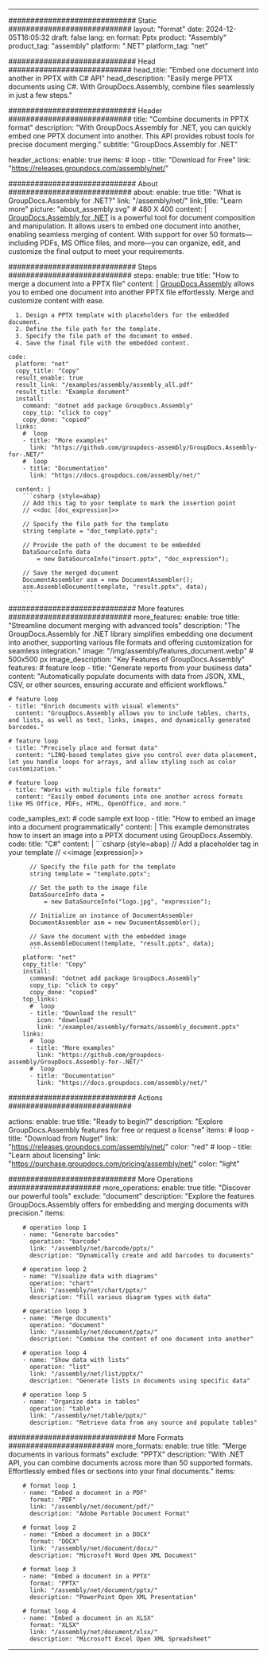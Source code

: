 



---
############################# Static ############################
layout: "format"
date:  2024-12-05T16:05:32
draft: false
lang: en
format: Pptx
product: "Assembly"
product_tag: "assembly"
platform: ".NET"
platform_tag: "net"

############################# Head ############################
head_title: "Embed one document into another in PPTX with C# API"
head_description: "Easily merge PPTX documents using C#. With GroupDocs.Assembly, combine files seamlessly in just a few steps."

############################# Header ############################
title: "Combine documents in PPTX format" 
description: "With GroupDocs.Assembly for .NET, you can quickly embed one PPTX document into another. This API provides robust tools for precise document merging."
subtitle: "GroupDocs.Assembly for .NET" 

header_actions:
  enable: true
  items:
    #  loop
    - title: "Download for Free"
      link: "https://releases.groupdocs.com/assembly/net/"
      
############################# About ############################
about:
    enable: true
    title: "What is GroupDocs.Assembly for .NET?"
    link: "/assembly/net/"
    link_title: "Learn more"
    picture: "about_assembly.svg" # 480 X 400
    content: |
       [GroupDocs.Assembly for .NET](/assembly/net/) is a powerful tool for document composition and manipulation. It allows users to embed one document into another, enabling seamless merging of content. With support for over 50 formats—including PDFs, MS Office files, and more—you can organize, edit, and customize the final output to meet your requirements.

############################# Steps ############################
steps:
    enable: true
    title: "How to merge a document into a PPTX file"
    content: |
      [GroupDocs.Assembly](/assembly/net/) allows you to embed one document into another PPTX file effortlessly. Merge and customize content with ease.
      
      1. Design a PPTX template with placeholders for the embedded document.
      2. Define the file path for the template.
      3. Specify the file path of the document to embed.
      4. Save the final file with the embedded content.
   
    code:
      platform: "net"
      copy_title: "Copy"
      result_enable: true
      result_link: "/examples/assembly/assembly_all.pdf"
      result_title: "Example document"
      install:
        command: "dotnet add package GroupDocs.Assembly"
        copy_tip: "click to copy"
        copy_done: "copied"
      links:
        #  loop
        - title: "More examples"
          link: "https://github.com/groupdocs-assembly/GroupDocs.Assembly-for-.NET/"
        #  loop
        - title: "Documentation"
          link: "https://docs.groupdocs.com/assembly/net/"
          
      content: |
        ```csharp {style=abap}
        // Add this tag to your template to mark the insertion point
        // <<doc [doc_expression]>>

        // Specify the file path for the template
        string template = "doc_template.pptx";

        // Provide the path of the document to be embedded
        DataSourceInfo data 
            = new DataSourceInfo("insert.pptx", "doc_expression");

        // Save the merged document
        DocumentAssembler asm = new DocumentAssembler();
        asm.AssembleDocument(template, "result.pptx", data);
        ```            

############################# More features ############################
more_features:
  enable: true
  title: "Streamline document merging with advanced tools"
  description: "The GroupDocs.Assembly for .NET library simplifies embedding one document into another, supporting various file formats and offering customization for seamless integration."
  image: "/img/assembly/features_document.webp" # 500x500 px
  image_description: "Key Features of GroupDocs.Assembly"
  features:
    # feature loop
    - title: "Generate reports from your business data"
      content: "Automatically populate documents with data from JSON, XML, CSV, or other sources, ensuring accurate and efficient workflows."

    # feature loop
    - title: "Enrich documents with visual elements"
      content: "GroupDocs.Assembly allows you to include tables, charts, and lists, as well as text, links, images, and dynamically generated barcodes."

    # feature loop
    - title: "Precisely place and format data"
      content: "LINQ-based templates give you control over data placement, let you handle loops for arrays, and allow styling such as color customization."

    # feature loop
    - title: "Works with multiple file formats"
      content: "Easily embed documents into one another across formats like MS Office, PDFs, HTML, OpenOffice, and more."
      
  code_samples_ext:
    # code sample ext loop
    - title: "How to embed an image into a document programmatically"
      content: |
        This example demonstrates how to insert an image into a PPTX document using GroupDocs.Assembly.
      code:
        title: "C#"
        content: |
          ```csharp {style=abap}
          // Add a placeholder tag in your template
          // <<image [expression]>>

          // Specify the file path for the template
          string template = "template.pptx";

          // Set the path to the image file
          DataSourceInfo data =
              = new DataSourceInfo("logo.jpg", "expression");

          // Initialize an instance of DocumentAssembler
          DocumentAssembler asm = new DocumentAssembler();

          // Save the document with the embedded image
          asm.AssembleDocument(template, "result.pptx", data);
          ```
        platform: "net"
        copy_title: "Copy"
        install:
          command: "dotnet add package GroupDocs.Assembly"
          copy_tip: "click to copy"
          copy_done: "copied"
        top_links:
          #  loop
          - title: "Download the result"
            icon: "download"
            link: "/examples/assembly/formats/assembly_document.pptx"
        links:
          #  loop
          - title: "More examples"
            link: "https://github.com/groupdocs-assembly/GroupDocs.Assembly-for-.NET/"
          #  loop
          - title: "Documentation"
            link: "https://docs.groupdocs.com/assembly/net/"
            

            


############################# Actions ############################

actions:
  enable: true
  title: "Ready to begin?"
  description: "Explore GroupDocs.Assembly features for free or request a license"
  items:
    #  loop
    - title: "Download from Nuget"
      link: "https://releases.groupdocs.com/assembly/net/"
      color: "red"
        #  loop
    - title: "Learn about licensing"
      link: "https://purchase.groupdocs.com/pricing/assembly/net/"
      color: "light"


############################# More Operations #####################
more_operations:
    enable: true
    title: "Discover our powerful tools"
    exclude: "document"
    description: "Explore the features GroupDocs.Assembly offers for embedding and merging documents with precision."
    items: 
          
        # operation loop 1
        - name: "Generate barcodes"
          operation: "barcode"
          link: "/assembly/net/barcode/pptx/"
          description: "Dynamically create and add barcodes to documents"

        # operation loop 2
        - name: "Visualize data with diagrams"
          operation: "chart"
          link: "/assembly/net/chart/pptx/"
          description: "Fill various diagram types with data"

        # operation loop 3
        - name: "Merge documents"
          operation: "document"
          link: "/assembly/net/document/pptx/"
          description: "Combine the content of one document into another"

        # operation loop 4
        - name: "Show data with lists"
          operation: "list"
          link: "/assembly/net/list/pptx/"
          description: "Generate lists in documents using specific data"

        # operation loop 5
        - name: "Organize data in tables"
          operation: "table"
          link: "/assembly/net/table/pptx/"
          description: "Retrieve data from any source and populate tables"
         
          
############################# More Formats ########################
more_formats:
    enable: true
    title: "Merge documents in various formats"
    exclude: "PPTX"
    description: "With .NET API, you can combine documents across more than 50 supported formats. Effortlessly embed files or sections into your final documents."
    items: 
          
        # format loop 1
        - name: "Embed a document in a PDF"
          format: "PDF"
          link: "/assembly/net/document/pdf/"
          description: "Adobe Portable Document Format"
          
        # format loop 2
        - name: "Embed a document in a DOCX"
          format: "DOCX"
          link: "/assembly/net/document/docx/"
          description: "Microsoft Word Open XML Document"
          
        # format loop 3
        - name: "Embed a document in a PPTX"
          format: "PPTX"
          link: "/assembly/net/document/pptx/"
          description: "PowerPoint Open XML Presentation"
          
        # format loop 4
        - name: "Embed a document in an XLSX"
          format: "XLSX"
          link: "/assembly/net/document/xlsx/"
          description: "Microsoft Excel Open XML Spreadsheet"


          

---